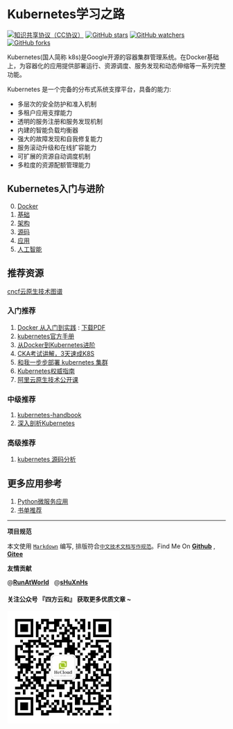 # Kubernetes学习之路

[![知识共享协议（CC协议）](https://img.shields.io/badge/License-Creative%20Commons-DC3D24.svg)](https://creativecommons.org/licenses/by-nc-sa/4.0/deed.zh)
[![GitHub stars](https://img.shields.io/github/stars/hbulpf/k8spath.svg?label=Stars)](https://github.com/hbulpf/k8spath)
[![GitHub watchers](https://img.shields.io/github/watchers/hbulpf/k8spath.svg?label=Watchers)](https://github.com/hbulpf/k8spath/watchers)
[![GitHub forks](https://img.shields.io/github/forks/hbulpf/k8spath.svg?label=Forks)](https://github.com/hbulpf/k8spath/fork)

Kubernetes(国人简称 k8s)是Google开源的容器集群管理系统。在Docker基础上，为容器化的应用提供部署运行、资源调度、服务发现和动态伸缩等一系列完整功能。

Kubernetes 是一个完备的分布式系统支撑平台，具备的能力:

* 多层次的安全防护和准入机制
* 多租户应用支撑能力
* 透明的服务注册和服务发现机制
* 内建的智能负载均衡器
* 强大的故障发现和自我修复能力
* 服务滚动升级和在线扩容能力
* 可扩展的资源自动调度机制
* 多粒度的资源配额管理能力

## Kubernetes入门与进阶

0. [Docker](docker/README.md)
1. [基础](basic/README.md)
2. [架构](arch/README.md)
3. [源码](code_analysis/README.md)
4. [应用](app/README.md)
5. [人工智能](ai/README.md)

## 推荐资源

[cncf云原生技术图谱](https://landscape.cncf.io/)

### 入门推荐

1. [Docker 从入门到实践](https://github.com/yeasy/docker_practice) : [下载PDF](https://github.com/hbulpf/MLBooks/blob/master/6_%E4%BA%91%E8%AE%A1%E7%AE%97/docker_practice.pdf)
2. [kubernetes官方手册](https://kubernetes.io/zh/)
3. [从Docker到Kubernetes进阶](https://www.qikqiak.com/k8s-book/)
4. [CKA考试讲解，3天速成K8S](https://bbs.huaweicloud.com/videos/102361)
5. [和我一步步部署 kubernetes 集群](https://github.com/opsnull/follow-me-install-kubernetes-cluster) 
6. [Kubernetes权威指南](https://item.jd.com/13221888.html)
7. [阿里云原生技术公开课](https://edu.aliyun.com/roadmap/cloudnative#course)

### 中级推荐

1. [kubernetes-handbook](https://jimmysong.io/kubernetes-handbook)
2. [深入剖析Kubernetes](https://item.jd.com/13184526.html)

### 高级推荐

1. [kubernetes 源码分析](https://www.bookstack.cn/read/source-code-reading-notes/README.md)

## 更多应用参考

1. [Python微服务应用](https://www.qikqiak.com/tdd-book/)
2. [书单推荐](booklist.md)

----------------------------------------

**项目规范**

本文使用 [`Markdown`](https://www.markdownguide.org/basic-syntax) 编写, 排版符合[`中文技术文档写作规范`](https://github.com/hbulpf/document-style-guide)。Find Me On [**Github**](https://github.com/hbulpf/k8spath) , [**Gitee**](https://gitee.com/sifangcloud/k8spath)

**友情贡献**

@[**RunAtWorld**](http://www.github.com/RunAtWorld)  &nbsp; 
@[**sHuXnHs**](https://github.com/shuxnhs)  &nbsp; 


#### 关注公众号 『四方云和』 获取更多优质文章 ~

![sfyh_qrcode](images/sfyh_qrcode.jpg)
